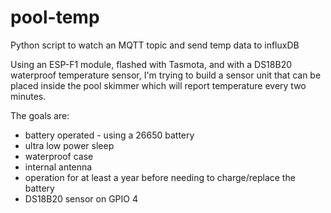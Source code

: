 # pool-temp
Python script to watch an MQTT topic and send temp data to influxDB

Using an ESP-F1 module, flashed with Tasmota, and with a DS18B20 waterproof temperature sensor, I'm trying to build a sensor unit that can be placed inside the pool skimmer which will report temperature every two minutes.

The goals are:
 * battery operated - using a 26650 battery
 * ultra low power sleep
 * waterproof case
 * internal antenna
 * operation for at least a year before needing to charge/replace the battery
 * DS18B20 sensor on GPIO 4
